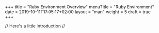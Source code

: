 +++
title = "Ruby Environment Overview"
menuTitle = "Ruby Environment"
date = 2019-10-11T17:05:17+02:00
layout = "man"
weight = 5
draft = true
+++

// Here's a little introduction //

## 
